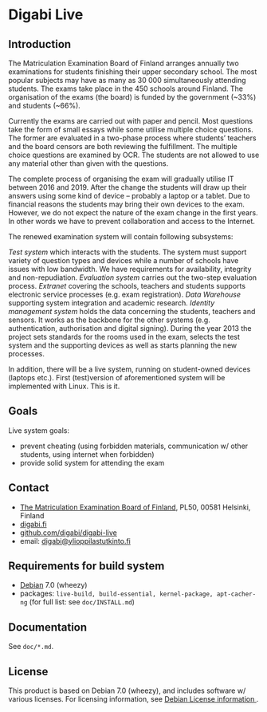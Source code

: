 Digabi Live
================================

## Introduction
The Matriculation Examination Board of Finland arranges annually two examinations for students finishing their upper secondary school. The most popular subjects may have as many as 30 000 simultaneously attending students. The exams take place in the 450 schools around Finland. The organisation of the exams (the board) is funded by the government (~33%) and students (~66%).

Currently the exams are carried out with paper and pencil. Most questions take the form of small essays while some utilise multiple choice questions. The former are evaluated in a two-phase process where students’ teachers and the board censors are both reviewing the fulfillment. The multiple choice questions are examined by OCR. The students are not allowed to use any material other than given with the questions.

The complete process of organising the exam will gradually utilise IT between 2016 and 2019. After the change the students will draw up their answers using some kind of device – probably a laptop or a tablet. Due to financial reasons the students may bring their own devices to the exam. However, we do not expect the nature of the exam change in the first years. In other words we have to prevent collaboration and access to the Internet.

 

The renewed examination system will contain following subsystems:

*Test system* which interacts with the students. The system must support variety of question types and devices while a number of schools have issues with low bandwidth. We have requirements for availability, integrity and non-repudiation.
*Evaluation system* carries out the two-step evaluation process.
*Extranet* covering the schools, teachers and students supports electronic service processes (e.g. exam registration).
*Data Warehouse* supporting system integration and academic research.
*Identity management system* holds the data concerning the students, teachers and sensors. It works as the backbone for the other systems (e.g. authentication, authorisation and digital signing).
During the year 2013 the project sets standards for the rooms used in the exam, selects the test system and the supporting devices as well as starts planning the new processes.

In addition, there will be a live system, running on student-owned devices (laptops etc.). First (test)version of aforementioned system will be implemented with Linux. This is it.


## Goals
Live system goals:

 * prevent cheating (using forbidden materials, communication w/ other students, using internet when forbidden)
 * provide solid system for attending the exam


## Contact
 * [The Matriculation Examination Board of Finland](http://www.ylioppilastutkinto.fi/), PL50, 00581 Helsinki, Finland
 * [digabi.fi](http://digabi.fi/)
 * [github.com/digabi/digabi-live](https://github.com/digabi/digabi-live)
 * email: [digabi@ylioppilastutkinto.fi](mailto:digabi@ylioppilastutkinto.fi)


## Requirements for build system
 * [Debian](http://www.debian.org/) 7.0 (wheezy)
 * packages: `live-build, build-essential, kernel-package, apt-cacher-ng` (for full list: see `doc/INSTALL.md`)


## Documentation
See `doc/*.md`.


## License
This product is based on Debian 7.0 (wheezy), and includes software w/ various licenses. For licensing information, see [Debian License information ](http://www.debian.org/legal/licenses/).

